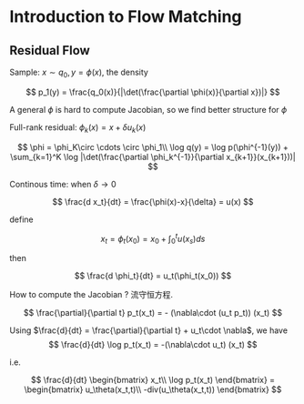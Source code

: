# Introduction to Flow Matching

## Residual Flow

Sample: $x\sim q_0,y=\phi(x)$, the density

$$
p_1(y) = \frac{q_0(x)}{|\det(\frac{\partial \phi(x)}{\partial x})|} 
$$

A general $\phi$ is hard to compute Jacobian, so we find better structure for $\phi$

Full-rank residual: $\phi_k(x) = x + \delta u_k(x)$

$$
\phi = \phi_K\circ \cdots \circ \phi_1\\
\log q(y) = \log p(\phi^{-1}(y)) + \sum_{k=1}^K \log |\det(\frac{\partial \phi_k^{-1}}{\partial x_{k+1}}(x_{k+1}))|
$$

Continous time: when $\delta\to 0$

$$
\frac{d x_t}{dt} = \frac{\phi(x)-x}{\delta} = u(x) 
$$

define

$$
x_t = \phi_t(x_0) = x_0 + \int_0^t u(x_s) ds
$$

then 

$$
\frac{d \phi_t}{dt} = u_t(\phi_t(x_0)) 
$$

How to compute the Jacobian ? 流守恒方程. 

$$
\frac{\partial}{\partial t} p_t(x_t) = - (\nabla\cdot (u_t p_t)) (x_t)
$$

Using $\frac{d}{dt} = \frac{\partial}{\partial t} + u_t\cdot \nabla$, we have
$$
\frac{d}{dt} \log p_t(x_t) = -(\nabla\cdot u_t) (x_t)
$$

i.e.

$$
\frac{d}{dt} \begin{bmatrix}
x_t\\
\log p_t(x_t)
\end{bmatrix} = \begin{bmatrix}
u_\theta(x_t,t)\\
-div(u_\theta(x_t,t))
\end{bmatrix}
$$